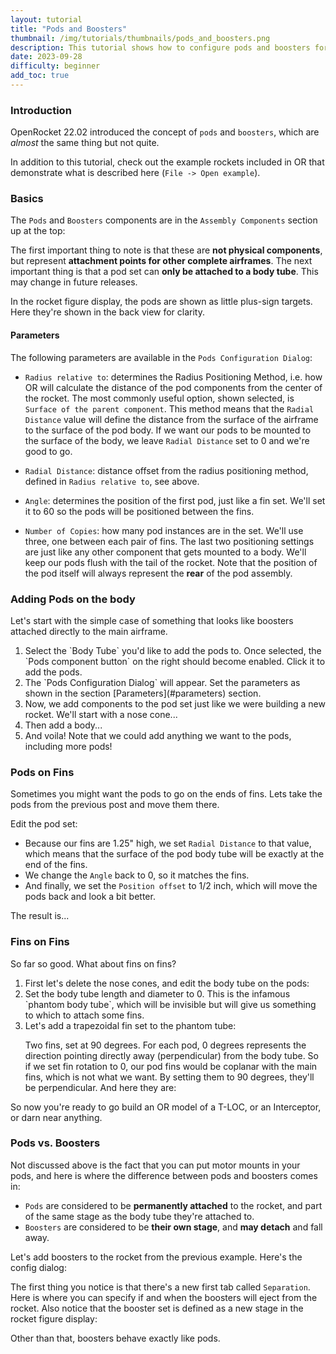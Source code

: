 ```yaml
---
layout: tutorial
title: "Pods and Boosters"
thumbnail: /img/tutorials/thumbnails/pods_and_boosters.png
description: This tutorial shows how to configure pods and boosters for some of the most commonly-desired design configurations.
date: 2023-09-28
difficulty: beginner
add_toc: true
---
```


### Introduction
OpenRocket 22.02 introduced the concept of `pods` and `boosters`, which are *almost* the same thing but not quite.

  <script>
    addWarningMessage("For this tutorial we'll refer to both generically as `pods`; at the end we'll discuss the few key differences between them.", true)
  </script>

In addition to this tutorial, check out the example rockets included in OR that demonstrate what is described here (`File -> Open example`).  

### Basics

The `Pods` and `Boosters` components are in the `Assembly Components` section up at the top:
<div data-image-path="/img/tutorials/pods_and_boosters/pod-button.png"
    data-image-caption='Pods Component Button'
    data-image-width="55%"
    data-image-shadow="true"></div>

The first important thing to note is that these are **not physical components**, but represent **attachment points for other complete airframes**. The next important thing is that a pod set can **only be attached to a body tube**. This may change in future releases.

In the rocket figure display, the pods are shown as little plus-sign targets. Here they're shown in the back view for clarity.
<div data-image-path="/img/tutorials/pods_and_boosters/pod-markers.png"
    data-image-caption='Pods Markers in Rocket Figure'
    data-image-width="55%"
    data-image-shadow="true"></div>

#### Parameters

<div data-image-path="/img/tutorials/pods_and_boosters/pod-config.png"
    data-image-caption='Pods Configuration Dialog'
    data-image-width="55%"
    data-image-shadow="true"></div>

The following parameters are available in the `Pods Configuration Dialog`:
- `Radius relative to`: determines the Radius Positioning Method, i.e. how OR will calculate the distance of the pod components from the center of the rocket. The most commonly useful option, shown selected, is `Surface of the parent component`. This method means that the `Radial Distance` value will define the distance from the surface of the airframe to the surface of the pod body. If we want our pods to be mounted to the surface of the body, we leave `Radial Distance` set to 0 and we're good to go.

<div data-image-path="/img/tutorials/pods_and_boosters/pod-radius.png"
    data-image-caption='Pods Radial Distance'
    data-image-width="55%"
    data-image-shadow="true"></div>

- `Radial Distance`: distance offset from the radius positioning method, defined in `Radius relative to`, see above.

- `Angle`: determines the position of the first pod, just like a fin set. We'll set it to 60 so the pods will be positioned between the fins.

- `Number of Copies`: how many pod instances are in the set. We'll use three, one between each pair of fins.
The last two positioning settings are just like any other component that gets mounted to a body. We'll keep our pods flush with the tail of the rocket.  Note that the position of the pod itself will always represent the **rear** of the pod assembly.

### Adding Pods on the body

Let's start with the simple case of something that looks like boosters attached directly to the main airframe.

<ol class="step-list">
<li markdown="1">  <!-- We want to keep markdown -->
  Select the `Body Tube` you'd like to add the pods to. Once selected, the `Pods component button` on the right should become enabled. Click it to add the pods.
</li>

<li markdown="1">
  The `Pods Configuration Dialog` will appear. Set the parameters as shown in the section [Parameters](#parameters) section.
</li>

<li markdown="1">
  Now, we add components to the pod set just like we were building a new rocket. We'll start with a nose cone...
  <div data-image-path="/img/tutorials/pods_and_boosters/pod-with-nose.png"
      data-image-caption='Pods with Nose Cone Added'
      data-image-width="55%"
      data-image-shadow="true"></div>
</li>

<li markdown="1">
  Then add a body...
  <div data-image-path="/img/tutorials/pods_and_boosters/pod-with-nose-tube.png"
      data-image-caption='Pods With Nose Cone and Body Tube, side view (left) and back view (right)'
      data-image-width="85%"
      data-image-shadow="true"></div>
</li>

<li markdown="1">
  And voila! Note that we could add anything we want to the pods, including more pods!
</li>
</ol>

### Pods on Fins
Sometimes you might want the pods to go on the ends of fins. Lets take the pods from the previous post and move them there.

Edit the pod set:
<div data-image-path="/img/tutorials/pods_and_boosters/pod-config-finends.png"
    data-image-caption='Pods Configuration at Ends of Fins'
    data-image-width="55%"
    data-image-shadow="true"></div>

* Because our fins are 1.25" high, we set `Radial Distance` to that value, which means that the surface of the pod body tube will be exactly at the end of the fins.
* We change the `Angle` back to 0, so it matches the fins.
* And finally, we set the `Position offset` to 1/2 inch, which will move the pods back and look a bit better.

The result is...
<div data-image-path="/img/tutorials/pods_and_boosters/pods-on-finends.png"
    data-image-caption='Pods on Ends of Fins, side view (left) and back view (right)'
    data-image-width="85%"
    data-image-shadow="true"></div>

### Fins on Fins
So far so good. What about fins on fins?

<ol class="step-list">
<li markdown="1">
  First let's delete the nose cones, and edit the body tube on the pods:
  <div data-image-path="/img/tutorials/pods_and_boosters/pod-phantom.png"
      data-image-caption='Phantom Body Tube'
      data-image-width="55%"
      data-image-shadow="true"></div>
</li>

<li markdown="1">
  Set the body tube length and diameter to 0. This is the infamous `phantom body tube`, which will be invisible but will give us something to which to attach some fins.

  <script>
    addWarningMessage("When you use a phantom body tube you'll get a warning in the corner of the screen, because OR isn't quite sure how to simulate it. In practice, the error is likely to be very small, but be aware.", false)
  </script>
</li>

<li markdown="1">
  Let's add a trapezoidal fin set to the phantom tube:
  <div data-image-path="/img/tutorials/pods_and_boosters/pod-fintips.png"
      data-image-caption='Fin Tips Configuration'
      data-image-width="55%"
      data-image-shadow="true"></div>

  Two fins, set at 90 degrees. For each pod, 0 degrees represents the direction pointing directly away (perpendicular) from the body tube. So if we set fin rotation to 0, our pod fins would be coplanar with the main fins, which is not what we want. By setting them to 90 degrees, they'll be perpendicular. And here they are:
  <div data-image-path="/img/tutorials/pods_and_boosters/pod-fintips-side-rear.png"
      data-image-caption='Pods with Fin Tips, side view (left) and back view (right)'
      data-image-width="95%"
      data-image-shadow="true"></div>

  <div data-image-path="/img/tutorials/pods_and_boosters/pod-fintips-3d.png"
      data-image-caption='Pods with Fin Tips (3D view)'
      data-image-width="50%"
      data-image-shadow="true"></div>
</li>
</ol>

So now you're ready to go build an OR model of a T-LOC, or an Interceptor, or darn near anything.

### Pods vs. Boosters
Not discussed above is the fact that you can put motor mounts in your pods, and here is where the difference between pods and boosters comes in:
* `Pods` are considered to be **permanently attached** to the rocket, and part of the same stage as the body tube they're attached to.
* `Boosters` are considered to be **their own stage**, and **may detach** and fall away.

Let's add boosters to the rocket from the previous example.  Here's the config dialog:
<div data-image-path="/img/tutorials/pods_and_boosters/booster-config.png"
    data-image-caption='Booster Set Configuration'
    data-image-width="50%"
    data-image-shadow="true"></div>

The first thing you notice is that there's a new first tab called `Separation`.  Here is where you can specify if and when the boosters will eject from the rocket. Also notice that the booster set is defined as a new stage in the rocket figure display:
<div data-image-path="/img/tutorials/pods_and_boosters/booster-stage.png"
    data-image-caption='Boosters as Stage'
    data-image-width="55%"
    data-image-shadow="true"></div>

Other than that, boosters behave exactly like pods.

